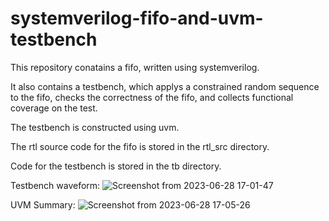 # systemverilog-fifo-and-uvm-testbench
This repository conatains a fifo, written using systemverilog.

It also contains a testbench, which applys a constrained random sequence to  the fifo, checks the correctness of the fifo, and collects functional coverage on the test.

The testbench is constructed using uvm.

The rtl source code for the fifo is stored in the rtl_src directory.

Code for the testbench is stored in the tb directory.

Testbench waveform:
![Screenshot from 2023-06-28 17-01-47](https://github.com/woodrowb96/systemverilog-fifo-and-uvm-testbench/assets/39601174/5d03c2ac-f166-45aa-a45f-7859c42824dc)

UVM Summary:
![Screenshot from 2023-06-28 17-05-26](https://github.com/woodrowb96/systemverilog-fifo-and-uvm-testbench/assets/39601174/6bfd9886-a726-4f36-9f48-faeac40ad174)
